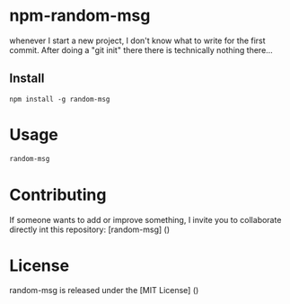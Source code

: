 # npm-random-msg

whenever I start a new project, I don't know what to write
for the first commit. After doing a "git init" there there
is technically nothing there...

## Install

```npm
npm install -g random-msg
```

# Usage

```bash
random-msg
```

# Contributing

If someone wants to add or improve something, I invite you
to collaborate directly int this repository: [random-msg] ()

# License
random-msg is released under the [MIT License] ()